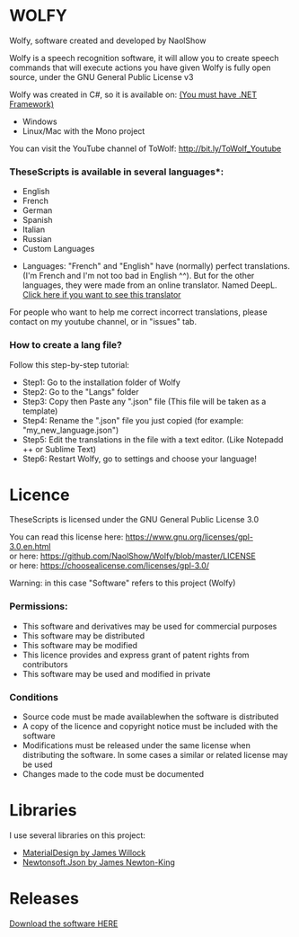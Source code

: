 # WOLFY
Wolfy, software created and developed by NaolShow

Wolfy is a speech recognition software, it will allow you to create speech commands that will execute actions you have given
Wolfy is fully open source, under the GNU General Public License v3

Wolfy was created in C#, so it is available on: [(You must have .NET Framework)](https://www.microsoft.com/net/download)
- Windows
- Linux/Mac with the Mono project                                
                                                                                                                                                                         
You can visit the YouTube channel of ToWolf: http://bit.ly/ToWolf_Youtube         
          
### TheseScripts is available in several languages*:
- English
- French
- German
- Spanish
- Italian
- Russian
- Custom Languages
          
* Languages: "French" and "English" have (normally) perfect translations. (I'm French and I'm not too bad in English ^^).
But for the other languages, they were made from an online translator. Named DeepL. 
[Click here if you want to see this translator](https://deepl.com/translator)

For people who want to help me correct incorrect translations, please contact on my youtube channel, or in "issues" tab.
      
### How to create a lang file?                                                                 
                                                                                                      
Follow this step-by-step tutorial:                                                                    
- Step1: Go to the installation folder of Wolfy                                  
- Step2: Go to the "Langs" folder                                                                    
- Step3: Copy then Paste any ".json" file (This file will be taken as a template)                                  
- Step4: Rename the ".json" file you just copied (for example: "my_new_language.json")                                  
- Step5: Edit the translations in the file with a text editor. (Like Notepadd ++ or Sublime Text)                                  
- Step6: Restart Wolfy, go to settings and choose your language!       
      
# Licence                                         
                                         
TheseScripts is licensed under the GNU General Public License 3.0                                         
                                         
You can read this license here: https://www.gnu.org/licenses/gpl-3.0.en.html                                         
or here: https://github.com/NaolShow/Wolfy/blob/master/LICENSE                                         
or here: https://choosealicense.com/licenses/gpl-3.0/                                         
         
Warning: in this case "Software" refers to this project (Wolfy)
         
### Permissions:                                                                                  
- This software and derivatives may be used for commercial purposes                                         
- This software may be distributed                                                                                  
- This software may be modified                                         
- This licence provides and express grant of patent rights from contributors                                         
- This software may be used and modified in private                                         
                                         
### Conditions                                         
- Source code must be made availablewhen the software is distributed                                         
- A copy of the licence and copyright notice must be included with the software                                         
- Modifications must be released under the same license when distributing the software. In some cases a similar or related license may be used                                         
- Changes made to the code must be documented                                                                                                                       

# Libraries
                                                                                
I use several libraries on this project:                                                            
- [MaterialDesign by James Willock](https://github.com/MaterialDesignInXAML/MaterialDesignInXamlToolkit)                                
- [Newtonsoft.Json by James Newton-King](https://github.com/JamesNK/Newtonsoft.Json)                                                    

# Releases
                                        
[Download the software HERE](https://github.com/NaolShow/Wolfy/releases)                                        
